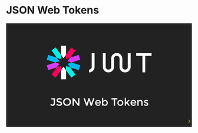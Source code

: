 # JSON Web Tokens

[![first slide](media/first-slide.png "open slideshow")](https://slides.com/dargmuesli/json-web-tokens/fullscreen)